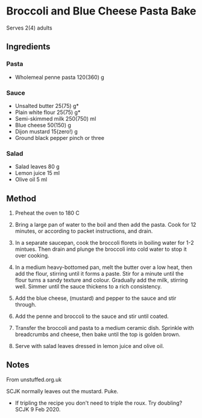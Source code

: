 # Broccoli and Blue Cheese Pasta Bake

Serves 2(4) adults

## Ingredients

### Pasta

- Wholemeal penne pasta 120(360) g

### Sauce

- Unsalted butter 25(75) g*
- Plain white flour 25(75) g*
- Semi-skimmed milk 250(750) ml
- Blue cheese 50(150) g
- Dijon mustard 15(zero!) g
- Ground black pepper pinch or three

### Salad

- Salad leaves 80 g
- Lemon juice 15 ml
- Olive oil 5 ml

## Method

1. Preheat the oven to 180 C

1. Bring a large pan of water to the boil and then add the pasta. Cook for 12 minutes, or according to packet instructions, and drain.

1. In a separate saucepan, cook the broccoli florets in boiling water for 1-2 mintues. Then drain and plunge the broccoli into cold water to stop it over cooking.

1. In a medium heavy-bottomed pan, melt the butter over a low heat, then add the flour, stirring until it forms a paste. Stir for a minute until the flour turns a sandy texture and colour. Gradually add the milk, stirring well. Simmer until the sauce thickens to a rich consistency.

1. Add the blue cheese, (mustard) and pepper to the sauce and stir through.

1. Add the penne and broccoli to the sauce and stir until coated.

1. Transfer the broccoli and pasta to a medium ceramic dish. Sprinkle with breadcrumbs and cheese, then bake until the top is golden brown.

1. Serve with salad leaves dressed in lemon juice and olive oil.

## Notes

From unstuffed.org.uk

SCJK normally leaves out the mustard. Puke.

* If tripling the recipe you don't need to triple the roux. Try doubling? SCJK 9 Feb 2020.
